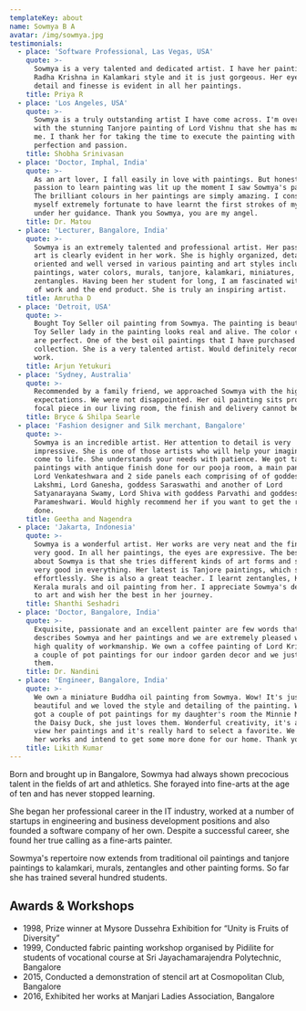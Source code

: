 ```yaml
---
templateKey: about
name: Sowmya B A
avatar: /img/sowmya.jpg
testimonials:
  - place: 'Software Professional, Las Vegas, USA'
    quote: >-
      Sowmya is a very talented and dedicated artist. I have her painting of
      Radha Krishna in Kalamkari style and it is just gorgeous. Her eye for
      detail and finesse is evident in all her paintings.
    title: Priya R
  - place: 'Los Angeles, USA'
    quote: >-
      Sowmya is a truly outstanding artist I have come across. I'm overwhelmed
      with the stunning Tanjore painting of Lord Vishnu that she has made for
      me. I thank her for taking the time to execute the painting with ultimate
      perfection and passion.
    title: Shobha Srinivasan
  - place: 'Doctor, Imphal, India'
    quote: >-
      As an art lover, I fall easily in love with paintings. But honestly, my
      passion to learn painting was lit up the moment I saw Sowmya's paintings.
      The brilliant colours in her paintings are simply amazing. I consider
      myself extremely fortunate to have learnt the first strokes of my brush
      under her guidance. Thank you Sowmya, you are my angel.
    title: Dr. Matou
  - place: 'Lecturer, Bangalore, India'
    quote: >-
      Sowmya is an extremely talented and professional artist. Her passion for
      art is clearly evident in her work. She is highly organized, detail
      oriented and well versed in various painting and art styles including oil
      paintings, water colors, murals, tanjore, kalamkari, miniatures, and
      zentangles. Having been her student for long, I am fascinated with her way
      of work and the end product. She is truly an inspiring artist.
    title: Amrutha D
  - place: 'Detroit, USA'
    quote: >-
      Bought Toy Seller oil painting from Sowmya. The painting is beautiful! The
      Toy Seller lady in the painting looks real and alive. The color choices
      are perfect. One of the best oil paintings that I have purchased for my
      collection. She is a very talented artist. Would definitely recommend her
      work.
    title: Arjun Yetukuri
  - place: 'Sydney, Australia'
    quote: >-
      Recommended by a family friend, we approached Sowmya with the highest of
      expectations. We were not disappointed. Her oil painting sits proudly as a
      focal piece in our living room, the finish and delivery cannot be faulted!
    title: Bryce & Shilpa Searle
  - place: 'Fashion designer and Silk merchant, Bangalore'
    quote: >-
      Sowmya is an incredible artist. Her attention to detail is very
      impressive. She is one of those artists who will help your imagination
      come to life. She understands your needs with patience. We got tanjore
      paintings with antique finish done for our pooja room, a main panel of
      Lord Venkateshwara and 2 side panels each comprising of of goddess
      Lakshmi, Lord Ganesha, goddess Saraswathi and another of Lord
      Satyanarayana Swamy, Lord Shiva with goddess Parvathi and goddess Kannika
      Parameshwari. Would highly recommend her if you want to get the right art
      done.
    title: Geetha and Nagendra
  - place: 'Jakarta, Indonesia'
    quote: >-
      Sowmya is a wonderful artist. Her works are very neat and the finishing is
      very good. In all her paintings, the eyes are expressive. The best part
      about Sowmya is that she tries different kinds of art forms and she is
      very good in everything. Her latest is Tanjore paintings, which she does
      effortlessly. She is also a great teacher. I learnt zentangles, Kalamkari,
      Kerala murals and oil painting from her. I appreciate Sowmya's dedication
      to art and wish her the best in her journey.
    title: Shanthi Seshadri
  - place: 'Doctor, Bangalore, India'
    quote: >-
      Exquisite, passionate and an excellent painter are few words that
      describes Sowmya and her paintings and we are extremely pleased with the
      high quality of workmanship. We own a coffee painting of Lord Krishna and
      a couple of pot paintings for our indoor garden decor and we just love
      them.
    title: Dr. Nandini
  - place: 'Engineer, Bangalore, India'
    quote: >-
      We own a miniature Buddha oil painting from Sowmya. Wow! It's just
      beautiful and we loved the style and detailing of the painting. We also
      got a couple of pot paintings for my daughter's room the Minnie Mouse and
      the Daisy Duck, she just loves them. Wonderful creativity, it's a joy to
      view her paintings and it's really hard to select a favorite. We love all
      her works and intend to get some more done for our home. Thank you Sowmya!
    title: Likith Kumar
---
```

Born and brought up in Bangalore, Sowmya had always shown precocious talent in the fields of art and athletics. She forayed into fine-arts at the age of ten and has never stopped learning.

She began her professional career in the IT industry, worked at a number of startups in engineering and business development positions and also founded a software company of her own. Despite a successful career, she found her true calling as a fine-arts painter.

Sowmya's repertoire now extends from traditional oil paintings and tanjore paintings to kalamkari, murals,  zentangles and other painting forms. So far she has trained several hundred students.

## Awards & Workshops

* 1998, Prize winner at Mysore Dussehra Exhibition for “Unity is Fruits of Diversity”
* 1999, Conducted fabric painting workshop organised by Pidilite for students of vocational course at Sri Jayachamarajendra Polytechnic, Bangalore
* 2015, Conducted a demonstration of stencil art at Cosmopolitan Club, Bangalore
* 2016, Exhibited her works at Manjari Ladies Association, Bangalore
